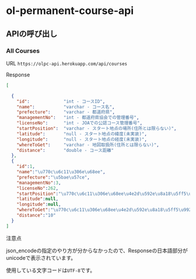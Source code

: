 # ol-permanent-course-api

## APIの呼び出し

### All Courses
URL
`https://olpc-api.herokuapp.com/api/courses`

Response

```json
[

  {
    "id":             "int - コースID",
    "name":           "varchar - コース名",
    "prefecture":     "varchar - 都道府県",
    "managementNo":   "int - 都道府県協会での管理番号",
    "licenseNo":      "int - JOAでの公認コース管理番号",
    "startPosition":  "varchar - スタート地点の場所(住所とは限らない)",
    "latitude":       "null - スタート地点の緯度(未実装)",
    "longitude":      "null - スタート地点の経度(未実装)",
    "whereToGet":     "varchar - 地図取扱所(住所とは限らない)",
    "distance":       "double - コース距離"
  },
  {
    "id":1,
    "name":"\u770c\u6c11\u306e\u68ee",
    "prefecture":"\u5bae\u57ce",
    "managementNo":3,
    "licenseNo":262,
    "startPosition":"\u770c\u6c11\u306e\u68ee\u4e2d\u592e\u8a18\u5ff5\u9928",
    "latitude":null,
    "longitude":null,
    "whereToGet":"\u770c\u6c11\u306e\u68ee\u4e2d\u592e\u8a18\u5ff5\u9928",
    "distance":"10"
  }
]
```

注意点

json_encodeの指定のやり方が分からなかったので、Responseの日本語部分がunicodeで表示されています。

使用している文字コードは`UTF-8`です。
